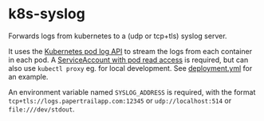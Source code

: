 # k8s-syslog

Forwards logs from kubernetes to a (udp or tcp+tls) syslog server.

It uses the [Kubernetes pod log API](https://kubernetes.io/docs/reference/generated/kubernetes-api/v1.19/#read-log-pod-v1-core) to stream the logs from each container in each pod. A [ServiceAccount with pod read access](https://kubernetes.io/docs/reference/access-authn-authz/service-accounts-admin/) is required, but can also use `kubectl proxy` eg. for local development. See [deployment.yml](deployment.yml) for an example.

An environment variable named `SYSLOG_ADDRESS` is required, with the format `tcp+tls://logs.papertrailapp.com:12345` or `udp://localhost:514` or `file:///dev/stdout`.
